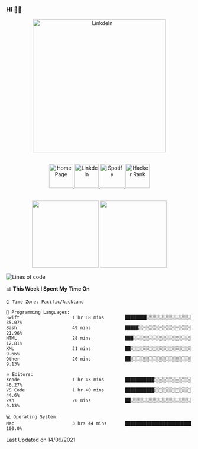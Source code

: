 ### Hi 👋🏻
<p align="center">
 <img alt="LinkdeIn" width="360px" src="https://media.giphy.com/media/fbyGEE9mlqDyE/giphy.gif?cid=ecf05e479e3sjlimgnu6742uu0i3fsxrozdeiq7ngv5qowed&rid=giphy.gif&ct=g" />
</p>

<p align="center">
<br/>
<a href="https://liguo.jiao.co.nz">
  <img alt="Home Page" width="65px" src="https://image.flaticon.com/icons/svg/725/725322.svg" />
</a>
<a href="https://www.linkedin.com/in/liguojiaouc">
  <img alt="LinkdeIn" width="65px" src="https://image.flaticon.com/icons/svg/725/725337.svg" />
</a>
<a href="https://open.spotify.com/user/1233857145?si=96fbba946f584236">
  <img alt="Spotify" width="65px" src="https://image.flaticon.com/icons/svg/725/725281.svg" />
</a>
<a href="https://www.hackerrank.com/iceman201">
  <img alt="Hacker Rank" width="65px" src="https://upload.wikimedia.org/wikipedia/commons/4/40/HackerRank_Icon-1000px.png" />
</a>
</p>

<p align="center">
<br/>
<img height="180px" src="https://github-readme-stats.vercel.app/api/top-langs/?username=iceman201&show_icons=true&layout=compact&theme=onedark&hide_border=true"/>
<img height="180px" src="https://github-readme-stats.vercel.app/api?username=iceman201&show_icons=true&count_private=true&theme=onedark&include_all_commits=true&hide_border=true"/>
</p>

<!--START_SECTION:waka-->
![Lines of code](https://img.shields.io/badge/From%20Hello%20World%20I%27ve%20Written-1.5%20million%20lines%20of%20code-blue)

📊 **This Week I Spent My Time On** 

```text
⌚︎ Time Zone: Pacific/Auckland

💬 Programming Languages: 
Swift                    1 hr 18 mins        ████████░░░░░░░░░░░░░░░░░   35.07% 
Bash                     49 mins             █████░░░░░░░░░░░░░░░░░░░░   21.96% 
HTML                     28 mins             ███░░░░░░░░░░░░░░░░░░░░░░   12.81% 
XML                      21 mins             ██░░░░░░░░░░░░░░░░░░░░░░░   9.66% 
Other                    20 mins             ██░░░░░░░░░░░░░░░░░░░░░░░   9.13%

🔥 Editors: 
Xcode                    1 hr 43 mins        ███████████░░░░░░░░░░░░░░   46.27% 
VS Code                  1 hr 40 mins        ███████████░░░░░░░░░░░░░░   44.6% 
Zsh                      20 mins             ██░░░░░░░░░░░░░░░░░░░░░░░   9.13%

💻 Operating System: 
Mac                      3 hrs 44 mins       █████████████████████████   100.0%

```


 Last Updated on 14/09/2021
<!--END_SECTION:waka-->

<!--
**iceman201/iceman201** is a ✨ _special_ ✨ repository because its `README.md` (this file) appears on your GitHub profile.

Here are some ideas to get you started:

- 🔭 I’m currently working on ...
- 🌱 I’m currently learning ...
- 👯 I’m looking to collaborate on ...
- 🤔 I’m looking for help with ...
- 💬 Ask me about ...
- 📫 How to reach me: ...
- 😄 Pronouns: ...
- ⚡ Fun fact: ...
-->
